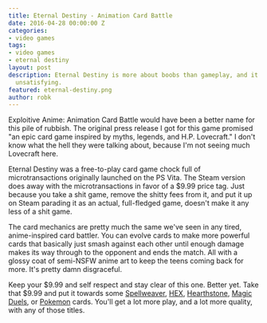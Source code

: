 ```yaml
---
title: Eternal Destiny - Animation Card Battle
date: 2016-04-28 00:00:00 Z
categories:
- video games
tags:
- video games
- eternal destiny
layout: post
description: Eternal Destiny is more about boobs than gameplay, and it's completely
  unsatisfying.
featured: eternal-destiny.png
author: robk
---
```


Exploitive Anime: Animation Card Battle would have been a better name for this pile of rubbish. The original press release I got for this game promised "an epic card game inspired by myths, legends, and H.P. Lovecraft." I don't know what the hell they were talking about, because I'm not seeing much Lovecraft here.

Eternal Destiny was a free-to-play card game chock full of microtransactions originally launched on the PS Vita. The Steam version does away with the microtransactions in favor of a $9.99 price tag. Just because you take a shit game, remove the shitty fees from it, and put it up on Steam parading it as an actual, full-fledged game, doesn't make it any less of a shit game.

The card mechanics are pretty much the same we've seen in any tired, anime-inspired card battler. You can evolve cards to make more powerful cards that basically just smash against each other until enough damage makes its way through to the opponent and ends the match. All with a glossy coat of semi-NSFW anime art to keep the teens coming back for more. It's pretty damn disgraceful.

Keep your $9.99 and self respect and stay clear of this one. Better yet. Take that $9.99 and put it towards some [Spellweaver](http://store.steampowered.com/app/429680/), [HEX](http://store.steampowered.com/app/410380/), [Hearthstone](http://us.battle.net/en/int?r=hearthstone), [Magic Duels](http://magic.wizards.com/en/content/magic-duels), or [Pokemon](http://www.pokemon.com/us/pokemon-tcg/play-online/) cards. You'll get a lot more play, and a lot more quality, with any of those titles.
